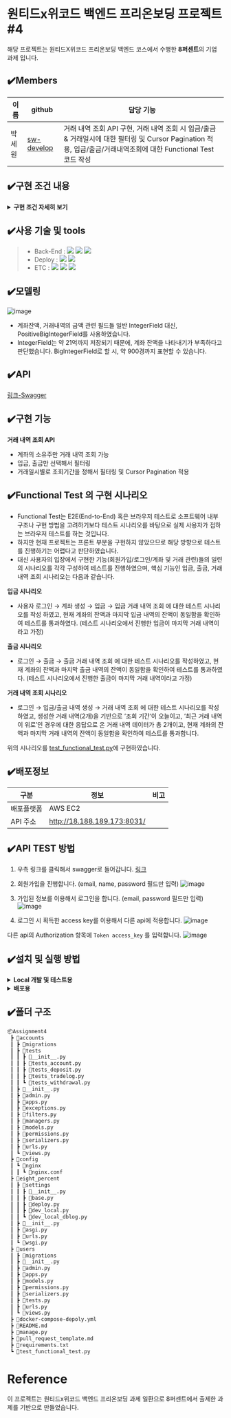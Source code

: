 # 원티드x위코드 백엔드 프리온보딩 프로젝트 #4

해당 프로젝트는 원티드X위코드 프리온보딩 백엔드 코스에서 수행한 **8퍼센트**의 기업 과제 입니다.

## ✔️Members
|이름   |github                   |담당 기능|
|-------|-------------------------|--------------------|
|박세원 |[sw-develop](https://github.com/sw-develop) | 거래 내역 조회 API 구현, 거래 내역 조회 시 입금/출금 & 거래일시에 대한 필터링 및 Cursor Pagination 적용, 입금/출금/거래내역조회에 대한 Functional Test 코드 작성         |

## ✔️구현 조건 내용

<details>
<summary><b>구현 조건 자세히 보기</b></summary>
<div markdown="1">

### [필수 포함 사항]

- READ.ME 작성
    - 프로젝트 빌드, 자세한 실행 방법 명시
    - 구현 방법과 이유에 대한 간략한 설명
    - 완료된 시스템이 배포된 서버의 주소
    - Swagger나 Postman을 통한 API 테스트할때 필요한 상세 방법
    - 해당 과제를 진행하면서 회고 내용 블로그 포스팅
- Swagger나 Postman을 이용하여 API 테스트 가능하도록 구현

> 📝 “계좌 거래 API”를 구현해주세요. API는 3가지가 구현되어야 합니다.


 **✔️ API 목록**
---
- 거래내역 조회 API
- 입금 API
- 출금 API

**✔️ 주요 고려 사항은 다음과 같습니다.**
---
- 계좌의 잔액을 별도로 관리해야 하며, 계좌의 잔액과 거래내역의 잔액의 무결성의 보장
- DB를 설계 할때 각 칼럼의 타입과 제약

**✔️ 구현하지 않아도 되는 부분은 다음과 같습니다.**
- 문제와 관련되지 않은 부가적인 정보. 예를 들어 사용자 테이블의 이메일, 주소, 성별 등
- 프론트앤드 관련 부분

**✔️  제약사항은 다음과 같습니다.**
- (**8퍼센트가 직접 로컬에서 실행하여 테스트를 원하는 경우를 위해**) 테스트의 편의성을 위해 mysql, postgresql 대신 sqllite를 사용해 주세요.

**✔️  상세설명**
**1)** 거래내역 조회 **API**

- 아래와 같은 조회 화면에서 사용되는 API를 고려하시면 됩니다.
    

거래내역 API는 다음을 만족해야 합니다.
- 계좌의 소유주만 요청 할 수 있어야 합니다.
- 거래일시에 대한 필터링이 가능해야 합니다.
- 출금, 입금만 선택해서 필터링을 할 수 있어야 합니다.
- Pagination이 필요 합니다.
- 다음 사항이 응답에 포함되어야 합니다.
    - 거래일시
    - 거래금액
    - 잔액
    - 거래종류 (출금/입금)
    - 적요

**2)** 입금 **API**

입금 API는 다음을 만족해야 합니다.
- 계좌의 소유주만 요청 할 수 있어야 합니다.

**3)** 출금 **API**
출금 API는 다음을 만족해야 합니다.
- 계좌의 소유주만 요청 할 수 있어야 합니다.
- 계좌의 잔액내에서만 출금 할 수 있어야 합니다. 잔액을 넘어선 출금 요청에 대해서는 적절한 에러처리가 되어야 합니다.

**4)** 가산점
다음의 경우 가산점이 있습니다.
- Unit test의 구현
- Functional Test 의 구현 (입금, 조회, 출금에 대한 시나리오 테스트)
- 거래내역이 1억건을 넘어갈 때에 대한 고려
    - 이를 고려하여 어떤 설계를 추가하셨는지를 README에 남겨 주세요.
	
	
</div>
</details>	


## ✔️사용 기술 및 tools
> - Back-End :  <img src="https://img.shields.io/badge/Python 3.8-3776AB?style=for-the-badge&logo=Python&logoColor=white"/>&nbsp;<img src="https://img.shields.io/badge/Django 3.2-092E20?style=for-the-badge&logo=Django&logoColor=white"/>&nbsp;<img src="https://img.shields.io/badge/sqlite-0064a5?style=for-the-badge&logo=sqlite&logoColor=white"/>&nbsp;
> - Deploy : <img src="https://img.shields.io/badge/AWS_EC2-232F3E?style=for-the-badge&logo=Amazon&logoColor=white"/>&nbsp;<img src="https://img.shields.io/badge/Docker-0052CC?style=for-the-badge&logo=Docker&logoColor=white"/>
> - ETC :  <img src="https://img.shields.io/badge/Git-F05032?style=for-the-badge&logo=Git&logoColor=white"/>&nbsp;<img src="https://img.shields.io/badge/Github-181717?style=for-the-badge&logo=Github&logoColor=white"/>&nbsp;<img src="https://img.shields.io/badge/SWAGGER-5B8C04?style=for-the-badge&logo=Swagger&logoColor=white"/>&nbsp;

## ✔️모델링
![image](https://user-images.githubusercontent.com/8219812/141481348-01525848-e996-4477-9b1f-e1a63ed016a2.png)

- 계좌잔액, 거래내역의 금액 관련 필드들 일반 IntegerField 대신, PositiveBigIntegerField를 사용하였습니다.
- IntegerField는 약 21억까지 저장되기 때문에, 계좌 잔액을 나타내기가 부족하다고 판단했습니다. BigIntegerField로 할 시, 약 900경까지 표현할 수 있습니다.

## ✔️API
[링크-Swagger](http://18.188.189.173:8031/swagger/)

## ✔️구현 기능

**거래 내역 조회 API**
  - 계좌의 소유주만 거래 내역 조회 가능
  - 입금, 출금만 선택해서 필터링
  - 거래일시별로 조회기간을 정해서 필터링 및 Cursor Pagination 적용

## ✔️Functional Test 의 구현 시나리오
- Functional Test는 E2E(End-to-End) 혹은 브라우저 테스트로 소프트웨어 내부 구조나 구현 방법을 고려하기보다 테스트 시나리오를 바탕으로 실제 사용자가 접하는 브라우저 테스트를 하는 것입니다.
- 하지만 현재 프로젝트는 프론트 부분을 구현하지 않았으므로 해당 방향으로 테스트를 진행하기는 어렵다고 판단하였습니다.
- 대신 사용자의 입장에서 구현한 기능(회원가입/로그인/계좌 및 거래 관련)들의 일련의 시나리오를 각각 구성하여 테스트를 진행하였으며, 핵심 기능인 입금, 출금, 거래 내역 조회 시나리오는 다음과 같습니다.

**입금 시나리오**
  - 사용자 로그인 → 계좌 생성 → 입금 → 입금 거래 내역 조회 에 대한 테스트 시나리오를 작성 하였고, 현재 계좌의 잔액과 마지막 입금 내역의 잔액이 동일함을 확인하여 테스트를 통과하였다. (테스트 시나리오에서 진행한 입금이 마지막 거래 내역이라고 가정)

**출금 시나리오**
  - 로그인 → 출금 → 출금 거래 내역 조회 에 대한 테스트 시나리오를 작성하였고, 현재 계좌의 잔액과 마지막 출금 내역의 잔액이 동일함을 확인하여 테스트를 통과하였다. (테스트 시나리오에서 진행한 출금이 마지막 거래 내역이라고 가정)
 
**거래 내역 조회 시나리오**
   - 로그인 → 입금/출금 내역 생성 → 거래 내역 조회 에 대한 테스트 시나리오를 작성하였고, 생성한 거래 내역(2개)을 기반으로 ‘조회 기간‘이 오늘이고, ‘최근 거래 내역이 위로’인 경우에 대한 응답으로 온 거래 내역 데이터가 총 2개이고, 현재 계좌의 잔액과 마지막 거래 내역의 잔액이 동일함을 확인하여 테스트를 통과합니다.

위의 시나리오를 [test_functional_test.py](./test_functional_test.py)에 구현하였습니다.



## ✔️배포정보
|구분   |  정보          |비고|
|-------|----------------|----|
|배포플랫폼 | AWS EC2    |    |
|API 주소 | http://18.188.189.173:8031/            |    |


## ✔️API TEST 방법
1. 우측 링크를 클릭해서 swagger로 들어갑니다. [링크](http://18.188.189.173:8031/swagger/)

2. 회원가입을 진행합니다. (email, name, password 필드만 입력)
![image](https://user-images.githubusercontent.com/8219812/141522562-3af590c5-fe35-4ca6-a421-d03e8a01b51c.png)

3. 가입된 정보를 이용해서 로그인을 합니다. (email, password 필드만 입력)
![image](https://user-images.githubusercontent.com/8219812/141519922-ba5273b4-8684-4ee4-8926-8a93611dd5ef.png)

4. 로그인 시 획득한 access key를 이용해서 다른 api에 적용합니다.
![image](https://user-images.githubusercontent.com/8219812/141520154-6fcd99ab-81cf-4e14-9ac0-0c1e5fb8f6cb.png)

다른 api의 Authorization 항목에 `Token access_key` 를 입력합니다.
![image](https://user-images.githubusercontent.com/8219812/141520314-76c28e9c-8e96-4d1c-b08f-1960eda2b8c0.png)


## ✔️설치 및 실행 방법


<details>
<summary><b>Local 개발 및 테스트용</b></summary>
<div markdown="1">
	

###  Local 개발 및 테스트용

1. 해당프로젝트를 clone 하고, 프로젝트 폴더로 들어간다.
    ```bash
    git clone https://github.com/Wanted-Preonboarding-Backend-1st-G5/Assignment4
    cd Assignment4
    ```

2. 가상 환경을 만들고 프로젝트에 사용한 python package를 받는다.
    ```bash
    conda create --name Assignment4 python=3.8
    conda actvate Assignment4
    pip install -r requirements.txt
    ```

3. Django SECRET_KEY용 환경 변수를 등록한다.
   ```bash
      export DJANGO_SECRET_KEY='django시크릿키'
    ```

4. db를 table 구조를 최신 model에 맞게 설정한다.
    ```bash
    python manage.py migrate
    ```

5. 서버를 실행한다.
    ```bash
    python manage.py runserver 0.0.0.0:8000
    ```
	
	
</div>
</details>


<details>
<summary><b>배포용</b></summary>
<div markdown="1">

###  배포용 
1. 해당프로젝트를 clone 하고, 프로젝트 폴더로 들어간다.
    ```bash
    git clone https://github.com/Wanted-Preonboarding-Backend-1st-G5/Assignment4
    cd Assignment4
    ```

2. docker환경 설정 파일을 만든다.

  
3. 백엔드 서버용 .dockerenv.deploy.backend 파일을 만들어서 안에 다음과 같은 내용을 입력한다. manage.py와 같은 폴더에 생성한다.
    ### .dockerenv.deploy.backend
    ```text
      DJANGO_SECRET_KEY='django시크릿키'
    ```
       
4. docker-compose를 통해서 db와 서버를 실행시킨다.
    
    ```bash
    docker-compose -f docker-compose-deploy.yml up
    ```
    
5. 만약 백그라운드에서 실행하고 싶을 시 `-d` 옵션을 추가한다.
  
    ```bash
    docker-compose -f docker-compose-deploy.yml up -d
    ```

</div>
</details>

	
## ✔️폴더 구조

```bash
📦Assignment4
 ┣ 📂accounts
 ┃ ┣ 📂migrations
 ┃ ┣ 📂tests
 ┃ ┃ ┣ 📜__init__.py
 ┃ ┃ ┣ 📜tests_account.py
 ┃ ┃ ┣ 📜tests_deposit.py
 ┃ ┃ ┣ 📜tests_tradelog.py
 ┃ ┃ ┗ 📜tests_withdrawal.py
 ┃ ┣ 📜__init__.py
 ┃ ┣ 📜admin.py
 ┃ ┣ 📜apps.py
 ┃ ┣ 📜exceptions.py
 ┃ ┣ 📜filters.py
 ┃ ┣ 📜managers.py
 ┃ ┣ 📜models.py
 ┃ ┣ 📜permissions.py
 ┃ ┣ 📜serializers.py
 ┃ ┣ 📜urls.py
 ┃ ┗ 📜views.py
 ┣ 📂config
 ┃ ┗ 📂nginx
 ┃ ┃ ┗ 📜nginx.conf
 ┣ 📂eight_percent
 ┃ ┣ 📂settings
 ┃ ┃ ┣ 📜__init__.py
 ┃ ┃ ┣ 📜base.py
 ┃ ┃ ┣ 📜deploy.py
 ┃ ┃ ┣ 📜dev_local.py
 ┃ ┃ ┗ 📜dev_local_dblog.py
 ┃ ┣ 📜__init__.py
 ┃ ┣ 📜asgi.py
 ┃ ┣ 📜urls.py
 ┃ ┗ 📜wsgi.py
 ┣ 📂users
 ┃ ┣ 📂migrations
 ┃ ┣ 📜__init__.py
 ┃ ┣ 📜admin.py
 ┃ ┣ 📜apps.py
 ┃ ┣ 📜models.py
 ┃ ┣ 📜permissions.py
 ┃ ┣ 📜serializers.py
 ┃ ┣ 📜tests.py
 ┃ ┣ 📜urls.py
 ┃ ┗ 📜views.py
 ┣ 📜docker-compose-depoly.yml
 ┣ 📜README.md
 ┣ 📜manage.py
 ┣ 📜pull_request_template.md
 ┣ 📜requirements.txt
 ┗ 📜test_functional_test.py
```

# Reference
이 프로젝트는 원티드x위코드 백엔드 프리온보딩 과제 일환으로 8퍼센트에서 출제한 과제를 기반으로 만들었습니다.
